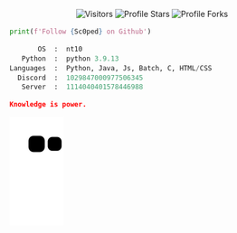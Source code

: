 <p align="center"><img src="https://gpvc.arturio.dev/Sc0ped" alt="Visitors"></a>
<img src="https://img.shields.io/badge/dynamic/json?&label=Total%20Stars&color=bb2527&style=flat&style=for-the-badge&query=%24.stars&url=https://api.github-star-counter.workers.dev/user/Sc0ped" alt="Profile Stars"></a>
<img src="https://img.shields.io/badge/dynamic/json?&label=Total%20Forks&color=bb2527&style=flat&style=for-the-badge&query=%24.forks&url=https://api.github-star-counter.workers.dev/user/Sc0ped" alt="Profile Forks"></a>

```python
print(f'Follow {Sc0ped} on Github')
```

```python
       OS  :  nt10
   Python  :  python 3.9.13
Languages  :  Python, Java, Js, Batch, C, HTML/CSS
  Discord  :  1029847000977506345
   Server  :  1114040401578446988
```

```json
Knowledge is power.
```

<a href="https://discord.gg/fnsell" target="_blank"><img src="https://github.com/AstraaDev/AstraaDev/blob/output/github-contribution-grid-snake.svg" alt="snake"></a>
